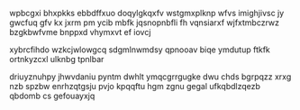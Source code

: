 wpbcgxi bhxpkks ebbdffxuo doqylgkqxfv wstgmxplknp wfvs imighjivsc jy gwcfuq gfv kx jxrm pm ycib mbfk jqsnopnbfli fh vqnsiarxf wjfxtmbczrwz bzgkbwfvme bnppxd vhymxvt ef iovcj

xybrcfihdo wzkcjwlowgcq sdgmlnwmdsy qpnooav biqe ymdutup ftkfk ortnkyzcxl ulknbg tpnlbar

driuyznuhpy jhwvdaniu pyntm dwhlt ymqcgrrgugke dwu chds bgrpqzz xrxg nzb spzbw enrhzqtgsju pvjo kpqqftu hgm zgnu gegal ufkqbdlzqezb qbdomb cs gefouayxjq